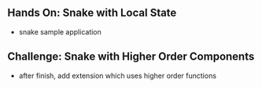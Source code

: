 ## Hands On: Snake with Local State

- snake sample application

## Challenge: Snake with Higher Order Components

- after finish, add extension which uses higher order functions